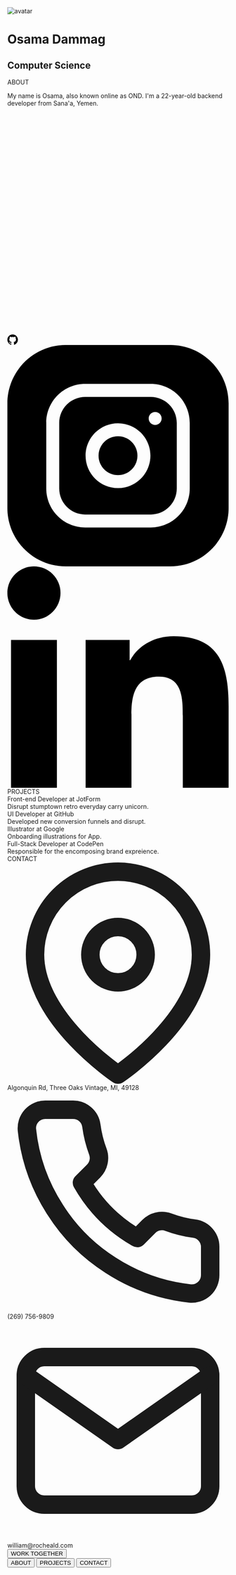 
<!DOCTYPE html>
<html lang="en">
  <head>
    <title>OND</title>
    <meta charset="UTF-8" />
    <meta name="viewport" content="width=device-width" />
    <link rel="stylesheet" href="styles.css" />
    

  </head>
  <body>
  <div class="card" data-state="#about">
  <div class="card-header">
    <div class="card-cover" style="background-image: url('https://images.unsplash.com/photo-1549068106-b024baf5062d?ixlib=rb-1.2.1&ixid=eyJhcHBfaWQiOjEyMDd9&auto=format&fit=crop&w=934&q=80')"></div>
    <img class="card-avatar" src="./myphoto.jpg" alt="avatar" />
    <h1 class="card-fullname">Osama Dammag</h1>
    <h2 class="card-jobtitle">Computer Science</h2>
  </div>
  <div class="card-main">
    <div class="card-section is-active" id="about">
      <div class="card-content">
        <div class="card-subtitle">ABOUT</div>
        <p class="card-desc">My name is Osama, also known online as OND. I'm a 22-year-old backend developer from Sana'a, Yemen.
        </p>
      </div>
      <div class="card-social">
        <a href="https://t.me/@OND10" target="_blank">
            <svg  viewBox="0 0 15 15" fill="none" xmlns="http://www.w3.org/2000/svg">
                <path d="M14.5 1.5L0.5 6.5L4.5 8.5L10.5 4.5L6.5 9.5L12.5 13.5L14.5 1.5Z"  stroke-linejoin="round"/>
                </svg>
        </a>
        <a href="https://github.com/OND10" aria-label="Homepage" class="footer-octicon" title="GitHub" target="_blank">
            <svg aria-hidden="true" class="octicon octicon-mark-github" height="24" version="1.1" viewBox="0 0 16 16" width="24"><path fill-rule="evenodd" d="M8 0C3.58 0 0 3.58 0 8c0 3.54 2.29 6.53 5.47 7.59.4.07.55-.17.55-.38 0-.19-.01-.82-.01-1.49-2.01.37-2.53-.49-2.69-.94-.09-.23-.48-.94-.82-1.13-.28-.15-.68-.52-.01-.53.63-.01 1.08.58 1.23.82.72 1.21 1.87.87 2.33.66.07-.52.28-.87.51-1.07-1.78-.2-3.64-.89-3.64-3.95 0-.87.31-1.59.82-2.15-.08-.2-.36-1.02.08-2.12 0 0 .67-.21 2.2.82.64-.18 1.32-.27 2-.27.68 0 1.36.09 2 .27 1.53-1.04 2.2-.82 2.2-.82.44 1.1.16 1.92.08 2.12.51.56.82 1.27.82 2.15 0 3.07-1.87 3.75-3.65 3.95.29.25.54.73.54 1.48 0 1.07-.01 1.93-.01 2.2 0 .21.15.46.55.38A8.013 8.013 0 0 0 16 8c0-4.42-3.58-8-8-8z"></path>
            </svg>
        </a>
        <a href="https://www.instagram.com/osamadammaj?igsh=MTkybGM0MDlsMGoycg==" target="_blank">
            <svg viewBox="0 0 512 512" xmlns="http://www.w3.org/2000/svg">
                <path d="M301 256c0 24.852-20.148 45-45 45s-45-20.148-45-45 20.148-45 45-45 45 20.148 45 45zm0 0" />
                <path d="M332 120H180c-33.086 0-60 26.914-60 60v152c0 33.086 26.914 60 60 60h152c33.086 0 60-26.914 60-60V180c0-33.086-26.914-60-60-60zm-76 211c-41.355 0-75-33.645-75-75s33.645-75 75-75 75 33.645 75 75-33.645 75-75 75zm86-146c-8.285 0-15-6.715-15-15s6.715-15 15-15 15 6.715 15 15-6.715 15-15 15zm0 0" />
                <path d="M377 0H135C60.562 0 0 60.563 0 135v242c0 74.438 60.563 135 135 135h242c74.438 0 135-60.563 135-135V135C512 60.562 451.437 0 377 0zm45 332c0 49.625-40.375 90-90 90H180c-49.625 0-90-40.375-90-90V180c0-49.625 40.375-90 90-90h152c49.625 0 90 40.375 90 90zm0 0" />
            </svg>
        </a>
        <a href="https://www.linkedin.com/in/osama-dammag-%F0%9F%87%B5%F0%9F%87%B8-b40739221?utm_source=share&utm_campaign=share_via&utm_content=profile&utm_medium=android_app" target="_blank">
            <svg viewBox="0 0 24 24" xmlns="http://www.w3.org/2000/svg">
                <path d="M23.994 24v-.001H24v-8.802c0-4.306-.927-7.623-5.961-7.623-2.42 0-4.044 1.328-4.707 2.587h-.07V7.976H8.489v16.023h4.97v-7.934c0-2.089.396-4.109 2.983-4.109 2.549 0 2.587 2.384 2.587 4.243V24zM.396 7.977h4.976V24H.396zM2.882 0C1.291 0 0 1.291 0 2.882s1.291 2.909 2.882 2.909 2.882-1.318 2.882-2.909A2.884 2.884 0 002.882 0z" />
            </svg>
        </a>
      </div>
    </div>
    <div class="card-section" id="experience">
      <div class="card-content">
        <div class="card-subtitle">PROJECTS</div>
        <div class="card-timeline">
          <div class="card-item" data-year="2020">
            <div class="card-item-title">Front-end Developer at <span>JotForm</span></div>
            <div class="card-item-desc">Disrupt stumptown retro everyday carry unicorn.</div>
          </div>
          <div class="card-item" data-year="2016">
            <div class="card-item-title">UI Developer at <span>GitHub</span></div>
            <div class="card-item-desc">Developed new conversion funnels and disrupt.</div>
          </div>
          <div class="card-item" data-year="2018">
            <div class="card-item-title">Illustrator at <span>Google</span></div>
            <div class="card-item-desc">Onboarding illustrations for App.</div>
          </div>
          <div class="card-item" data-year="2020">
            <div class="card-item-title">Full-Stack Developer at <span>CodePen</span></div>
            <div class="card-item-desc">Responsible for the encomposing brand expreience.</div>
          </div>
        </div>
      </div>
    </div>
    <div class="card-section" id="contact">
      <div class="card-content">
        <div class="card-subtitle">CONTACT</div>
        <div class="card-contact-wrapper">
          <div class="card-contact">
            <svg xmlns="http://www.w3.org/2000/svg" viewBox="0 0 24 24" fill="none" stroke="currentColor" stroke-width="2" stroke-linecap="round" stroke-linejoin="round">
              <path d="M21 10c0 7-9 13-9 13s-9-6-9-13a9 9 0 0118 0z" />
              <circle cx="12" cy="10" r="3" /></svg>
            Algonquin Rd, Three Oaks Vintage, MI, 49128
          </div>
          <div class="card-contact">
            <svg xmlns="http://www.w3.org/2000/svg" viewbox="0 0 24 24" fill="none" stroke="currentColor" stroke-width="2" stroke-linecap="round" stroke-linejoin="round">
              <path d="M22 16.92v3a2 2 0 01-2.18 2 19.79 19.79 0 01-8.63-3.07 19.5 19.5 0 01-6-6 19.79 19.79 0 01-3.07-8.67A2 2 0 014.11 2h3a2 2 0 012 1.72 12.84 12.84 0 00.7 2.81 2 2 0 01-.45 2.11L8.09 9.91a16 16 0 006 6l1.27-1.27a2 2 0 012.11-.45 12.84 12.84 0 002.81.7A2 2 0 0122 16.92z" /></svg>(269) 756-9809</div>
          <div class="card-contact">
            <svg xmlns="http://www.w3.org/2000/svg" viewBox="0 0 24 24" fill="none" stroke="currentColor" stroke-width="2" stroke-linecap="round" stroke-linejoin="round">
              <path d="M4 4h16c1.1 0 2 .9 2 2v12c0 1.1-.9 2-2 2H4c-1.1 0-2-.9-2-2V6c0-1.1.9-2 2-2z" />
              <path d="M22 6l-10 7L2 6" /></svg>
            william@rocheald.com
          </div>
          <button class="contact-me">WORK TOGETHER</button>
        </div>
      </div>
    </div>
    <div class="card-buttons">
      <button data-section="#about" class="is-active">ABOUT</button>
      <button data-section="#experience">PROJECTS</button>
      <button data-section="#contact">CONTACT</button>
    </div>
  </div>
</div>
    <script src="script.js"></script>
  </body>
</html>
